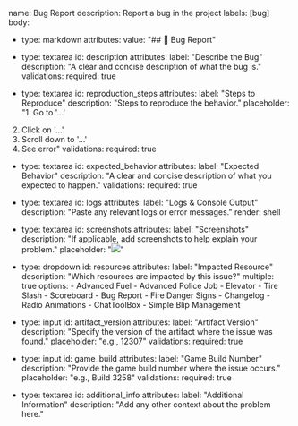 name: Bug Report
description: Report a bug in the project
labels: [bug]
body:
  - type: markdown
    attributes:
      value: "## 🐛 Bug Report"

  - type: textarea
    id: description
    attributes:
      label: "Describe the Bug"
      description: "A clear and concise description of what the bug is."
    validations:
      required: true

  - type: textarea
    id: reproduction_steps
    attributes:
      label: "Steps to Reproduce"
      description: "Steps to reproduce the behavior."
      placeholder: "1. Go to '...'
2. Click on '...'
3. Scroll down to '...'
4. See error"
    validations:
      required: true

  - type: textarea
    id: expected_behavior
    attributes:
      label: "Expected Behavior"
      description: "A clear and concise description of what you expected to happen."
    validations:
      required: true

  - type: textarea
    id: logs
    attributes:
      label: "Logs & Console Output"
      description: "Paste any relevant logs or error messages."
      render: shell

  - type: textarea
    id: screenshots
    attributes:
      label: "Screenshots"
      description: "If applicable, add screenshots to help explain your problem."
      placeholder: "![](https://example.com/screenshot.png)"

  - type: dropdown
    id: resources
    attributes:
      label: "Impacted Resource"
      description: "Which resources are impacted by this issue?"
      multiple: true
      options:
        - Advanced Fuel
        - Advanced Police Job
        - Elevator
        - Tire Slash
        - Scoreboard
        - Bug Report
        - Fire Danger Signs
        - Changelog
        - Radio Animations
        - ChatToolBox
        - Simple Blip Management

  - type: input
    id: artifact_version
    attributes:
      label: "Artifact Version"
      description: "Specify the version of the artifact where the issue was found."
      placeholder: "e.g., 12307"
    validations:
      required: true

  - type: input
    id: game_build
    attributes:
      label: "Game Build Number"
      description: "Provide the game build number where the issue occurs."
      placeholder: "e.g., Build 3258"
    validations:
      required: true

  - type: textarea
    id: additional_info
    attributes:
      label: "Additional Information"
      description: "Add any other context about the problem here."
